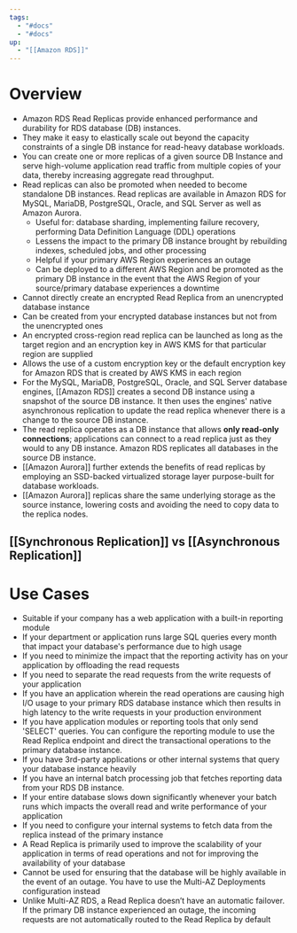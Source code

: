 ```yaml
---
tags:
  - "#docs"
  - "#docs"
up:
  - "[[Amazon RDS]]"
---
```

# Overview

- Amazon RDS Read Replicas provide enhanced performance and durability for RDS database (DB) instances. 
- They make it easy to elastically scale out beyond the capacity constraints of a single DB instance for read-heavy database workloads. 
- You can create one or more replicas of a given source DB Instance and serve high-volume application read traffic from multiple copies of your data, thereby increasing aggregate read throughput. 
- Read replicas can also be promoted when needed to become standalone DB instances. Read replicas are available in Amazon RDS for MySQL, MariaDB, PostgreSQL, Oracle, and SQL Server as well as Amazon Aurora.
	- Useful for: database sharding, implementing failure recovery, performing Data Definition Language (DDL) operations
	- Lessens the impact to the primary DB instance brought by rebuilding indexes, scheduled jobs, and other processing
	- Helpful if your primary AWS Region experiences an outage
	- Can be deployed to a different AWS Region and be promoted as the primary DB instance in the event that the AWS Region of your source/primary database experiences a downtime
- Cannot directly create an encrypted Read Replica from an unencrypted database instance
- Can be created from your encrypted database instances but not from the unencrypted ones
- An encrypted cross-region read replica can be launched as long as the target region and an encryption key in AWS KMS for that particular region are supplied
- Allows the use of a custom encryption key or the default encryption key for Amazon RDS that is created by AWS KMS in each region
- For the MySQL, MariaDB, PostgreSQL, Oracle, and SQL Server database engines, [[Amazon RDS]] creates a second DB instance using a snapshot of the source DB instance. It then uses the engines' native asynchronous replication to update the read replica whenever there is a change to the source DB instance. 
- The read replica operates as a DB instance that allows **only read-only connections**; applications can connect to a read replica just as they would to any DB instance. Amazon RDS replicates all databases in the source DB instance.
- [[Amazon Aurora]] further extends the benefits of read replicas by employing an SSD-backed virtualized storage layer purpose-built for database workloads.
- [[Amazon Aurora]] replicas share the same underlying storage as the source instance, lowering costs and avoiding the need to copy data to the replica nodes. 


## [[Synchronous Replication]] vs [[Asynchronous Replication]]


# Use Cases

- Suitable if your company has a web application with a built-in reporting module
- If your department or application runs large SQL queries every month that impact your database's performance due to high usage
- If you need to minimize the impact that the reporting activity has on your application by offloading the read requests
- If you need to separate the read requests from the write requests of your application
- If you have an application wherein the read operations are causing high I/O usage to your primary RDS database instance which then results in high latency to the write requests in your production environment
- If you have application modules or reporting tools that only send 'SELECT' queries. You can configure the reporting module to use the Read Replica endpoint and direct the transactional operations to the primary database instance.
- If you have 3rd-party applications or other internal systems that query your database instance heavily
- If you have an internal batch processing job that fetches reporting data from your RDS DB instance.
- If your entire database slows down significantly whenever your batch runs which impacts the overall read and write performance of your application
- If you need to configure your internal systems to fetch data from the replica instead of the primary instance
- A Read Replica is primarily used to improve the scalability of your application in terms of read operations and not for improving the availability of your database
- Cannot be used for ensuring that the database will be highly available in the event of an outage. You have to use the Multi-AZ Deployments configuration instead
- Unlike Multi-AZ RDS, a Read Replica doesn’t have an automatic failover. If the primary DB instance experienced an outage, the incoming requests are not automatically routed to the Read Replica by default




